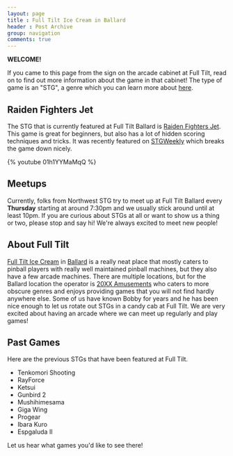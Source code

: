 ```yaml
---
layout: page
title : Full Tilt Ice Cream in Ballard
header : Post Archive
group: navigation
comments: true
---
```


**WELCOME!**

If you came to this page from the sign on the arcade cabinet at Full Tilt, read on to find out more
information about the game in that cabinet! The type of game is an "STG", a genre which you can learn more
about [here](/whatis/).

Raiden Fighters Jet
------

The STG that is currently featured at Full Tilt Ballard is
[Raiden Fighters Jet](http://en.wikipedia.org/wiki/Raiden_Fighters_Jet). This game is great for
beginners, but also has a lot of hidden scoring techniques and tricks.  It was recently featured on
[STGWeekly](http://www.youtube.com/user/STGWeekly) which breaks the game down nicely.

{% youtube 01h1YYMaMqQ %}

Meetups
--------

Currently, folks from Northwest STG try to meet up at Full Tilt Ballard every **Thursday** starting
at around 7:30pm and we usually stick around until at least 10pm. If you are curious about STGs at
all or want to show us a thing or two, please stop and say hi! We're always excited to meet new
people!

About Full Tilt
---------

[Full Tilt Ice Cream](http://fulltilticecream.com) in
[Ballard](http://www.yelp.com/biz/full-tilt-ice-cream-seattle-5) is a really neat place that mostly
caters to pinball players with really well maintained pinball machines, but they also have a few
arcade machines.  There are multiple locations, but for the Ballard location the operator is
[20XX Amusements](https://www.facebook.com/20XXamusements) who caters to more obscure genres and
enjoys providing games that you will not find hardly anywhere else. Some of us have known Bobby for
years and he has been nice enough to let us rotate out STGs in a candy cab at Full Tilt. We are
very excited about having an arcade where we can meet up regularly and play games!

Past Games
---------

Here are the previous STGs that have been featured at Full Tilt.

- Tenkomori Shooting
- RayForce
- Ketsui
- Gunbird 2
- Mushihimesama
- Giga Wing
- Progear
- Ibara Kuro
- Espgaluda II

Let us hear what games you'd like to see there!
